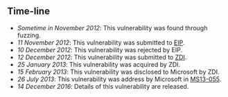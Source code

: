 Time-line
---------
* *Sometime in November 2012*: This vulnerability was found through fuzzing.
* *11 November 2012*: This vulnerability was submitted to [EIP][].
* *10 December 2012*: This vulnerability was rejected by EIP.
* *12 December 2012*: This vulnerability was submitted to [ZDI][].
* *25 January 2013*: This vulnerability was acquired by ZDI.
* *15 February 2013*: This vulnerability was disclosed to Microsoft by ZDI.
* *26 July 2013*: This vulnerability was address by Microsoft in [MS13-055][].
* *14 December 2016*: Details of this vulnerability are released.

[EIP]: https://rsp.exodusintel.com/
[ZDI]: http://zerodayinitiative.com/
[MS13-055]: http://technet.microsoft.com/en-us/security/bulletin/ms13-055


